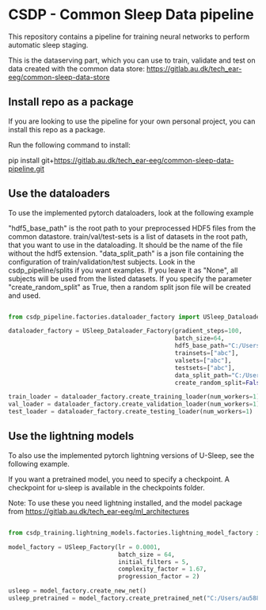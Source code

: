 # CSDP - Common Sleep Data pipeline

This repository contains a pipeline for training neural networks to perform automatic sleep staging.

This is the dataserving part, which you can use to train, validate and test on data created with the common data store:
https://gitlab.au.dk/tech_ear-eeg/common-sleep-data-store


## Install repo as a package
If you are looking to use the pipeline for your own personal project, you can install this repo as a package.

Run the following command to install:

pip install git+https://gitlab.au.dk/tech_ear-eeg/common-sleep-data-pipeline.git

## Use the dataloaders

To use the implemented pytorch dataloaders, look at the following example

"hdf5_base_path" is the root path to your preprocessed HDF5 files from the common datastore.
train/val/test-sets is a list of datasets in the root path, that you want to use in the dataloading. It should be the name of the file without the hdf5 extension.
"data_split_path" is a json file containing the configuration of train/validation/test subjects. Look in the csdp_pipeline/splits if you want examples. If you leave it as "None", all subjects will be used from the listed datasets. If you specify the parameter "create_random_split" as True, then a random split json file will be created and used.


```python

from csdp_pipeline.factories.dataloader_factory import USleep_Dataloader_Factory

dataloader_factory = USleep_Dataloader_Factory(gradient_steps=100,
                                               batch_size=64,
                                               hdf5_base_path="C:/Users/au588953/hdf5/",
                                               trainsets=["abc"],
                                               valsets=["abc"],
                                               testsets=["abc"],
                                               data_split_path="C:/Users/au588953/Git Repos/usleep-eareeg/splits/usleep_split.json",
                                               create_random_split=False)

train_loader = dataloader_factory.create_training_loader(num_workers=1)
val_loader = dataloader_factory.create_validation_loader(num_workers=1)
test_loader = dataloader_factory.create_testing_loader(num_workers=1)

```

## Use the lightning models

To also use the implemented pytorch lightning versions of U-Sleep, see the following example.

If you want a pretrained model, you need to specify a checkpoint. A checkpoint for u-sleep is available in the checkpoints folder.

Note: To use these you need lightning installed, and the model package from https://gitlab.au.dk/tech_ear-eeg/ml_architectures

```python

from csdp_training.lightning_models.factories.lightning_model_factory import USleep_Factory

model_factory = USleep_Factory(lr = 0.0001,
                               batch_size = 64,
                               initial_filters = 5,
                               complexity_factor = 1.67,
                               progression_factor = 2)

usleep = model_factory.create_new_net()
usleep_pretrained = model_factory.create_pretrained_net("C:/Users/au588953/Git Repos/CSDP/checkpoints/best_usleep.ckpt")


```
